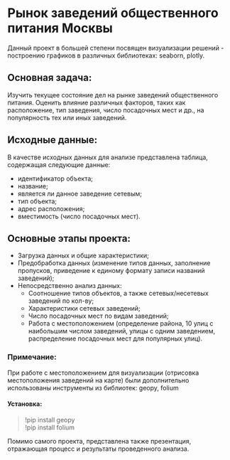 # Рынок заведений общественного питания Москвы
Данный проект в большей степени посвящен визуализации решений - построению графиков в различных библиотеках: seaborn, plotly.
## Основная задача:
Изучить текущее состояние дел на рынке заведений общественного питания. Оценить влияние различных факторов, таких как расположение, тип заведения, 
число посадочных мест и др., на популярность тех или иных заведений.
## Исходные данные:
В качестве исходных данных для анализе представлена таблица, содержащая следующие данные:
- идентификатор объекта;
- название;
- является ли данное заведение сетевым;
- тип объекта;
- адрес расположения;
- вместимость (число посадочных мест).
## Основные этапы проекта:
- Загрузка данных и общие характеристики;
- Предобработка данных (изменение типов данных, заполнение пропусков, приведение к единому формату записи названий заведений);
- Непосредственно анализ данных:
  - Соотношение типов объектов, а также сетевых/несетевых заведений по кол-ву;
  - Характеристики сетевых заведений;
  - Число посадочных мест по видам заведений;
  - Работа с местоположением (определение района, 10 улиц с наибольшим числом заведений, улицы с одним заведением,
   распределение посадочных мест для популярных улиц).
### Примечание:
При работе с местоположением для визуализации (отрисовка местоположения заведений на карте) были дополнительно использованы инструменты из библиотек: geopy, folium
#### Установка:
>!pip install geopy\
>!pip install folium

Помимо самого проекта, представлена также презентация, отражающая процесс и результаты проведенного анализа.
